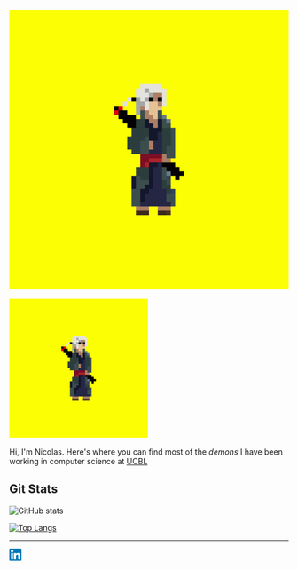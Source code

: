 ![screen](https://github.com/LordTibu/TrashCan/blob/main/Images/fot.gif?raw=true)

<img src="https://github.com/LordTibu/TrashCan/blob/main/Images/fot.gif" width="250" height="250"/>

Hi, I'm Nicolas. Here's where you can find most of the *demons* I have been working in computer science at [UCBL](https://www.univ-lyon1.fr)

## Git Stats
![GitHub stats](https://github-readme-stats.vercel.app/api?username=LordTibu&show_icons=true&hide_border=true&theme=transparent)

[![Top Langs](https://github-readme-stats.vercel.app/api/top-langs/?username=LordTibu&layout=compact)](https://github.com/LordTibu/github-readme-stats)


---
<a href="https://www.linkedin.com/in/nicolas-patino-b92419251/">
<img align="left" alt="Nicolas's linkedIN" | width="22px" src="https://raw.githubusercontent.com/LordTibu/TrashCan/main/Images/linkedin.svg" /> 
</a>

